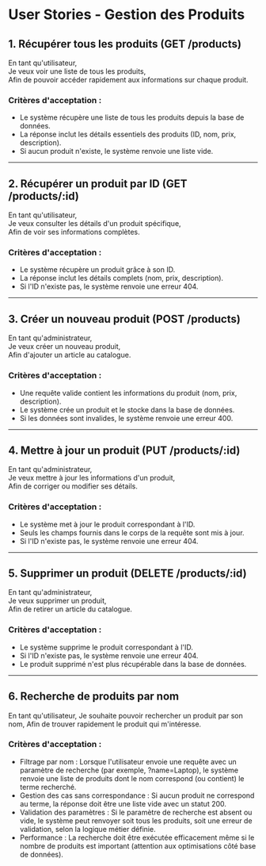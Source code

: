 # User Stories - Gestion des Produits

## 1. Récupérer tous les produits (GET /products)
En tant qu'utilisateur,  
Je veux voir une liste de tous les produits,  
Afin de pouvoir accéder rapidement aux informations sur chaque produit.

### Critères d'acceptation :
- Le système récupère une liste de tous les produits depuis la base de données.
- La réponse inclut les détails essentiels des produits (ID, nom, prix, description).
- Si aucun produit n'existe, le système renvoie une liste vide.

---

## 2. Récupérer un produit par ID (GET /products/:id)
En tant qu'utilisateur,  
Je veux consulter les détails d'un produit spécifique,  
Afin de voir ses informations complètes.

### Critères d'acceptation :
- Le système récupère un produit grâce à son ID.
- La réponse inclut les détails complets (nom, prix, description).
- Si l'ID n'existe pas, le système renvoie une erreur 404.

---

## 3. Créer un nouveau produit (POST /products)
En tant qu'administrateur,  
Je veux créer un nouveau produit,  
Afin d'ajouter un article au catalogue.

### Critères d'acceptation :
- Une requête valide contient les informations du produit (nom, prix, description).
- Le système crée un produit et le stocke dans la base de données.
- Si les données sont invalides, le système renvoie une erreur 400.

---

## 4. Mettre à jour un produit (PUT /products/:id)
En tant qu'administrateur,  
Je veux mettre à jour les informations d'un produit,  
Afin de corriger ou modifier ses détails.

### Critères d'acceptation :
- Le système met à jour le produit correspondant à l'ID.
- Seuls les champs fournis dans le corps de la requête sont mis à jour.
- Si l'ID n'existe pas, le système renvoie une erreur 404.

---

## 5. Supprimer un produit (DELETE /products/:id)
En tant qu'administrateur,  
Je veux supprimer un produit,  
Afin de retirer un article du catalogue.

### Critères d'acceptation :
- Le système supprime le produit correspondant à l'ID.
- Si l'ID n'existe pas, le système renvoie une erreur 404.
- Le produit supprimé n'est plus récupérable dans la base de données.

---

## 6. Recherche de produits par nom
En tant qu'utilisateur,
Je souhaite pouvoir rechercher un produit par son nom,
Afin de trouver rapidement le produit qui m'intéresse.

### Critères d'acceptation :
- Filtrage par nom :
Lorsque l'utilisateur envoie une requête avec un paramètre de recherche (par exemple, ?name=Laptop), le système renvoie une liste de produits dont le nom correspond (ou contient) le terme recherché.
- Gestion des cas sans correspondance :
Si aucun produit ne correspond au terme, la réponse doit être une liste vide avec un statut 200.
- Validation des paramètres :
Si le paramètre de recherche est absent ou vide, le système peut renvoyer soit tous les produits, soit une erreur de validation, selon la logique métier définie.
- Performance :
La recherche doit être exécutée efficacement même si le nombre de produits est important (attention aux optimisations côté base de données).

